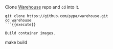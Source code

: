 Clone [Warehouse](https://github.com/pypa/warehouse) repo and `cd` into it.

```
git clone https://github.com/pypa/warehouse.git
cd warehouse
```{{execute}}

Build container images.

```
make build
```{{execute}}

